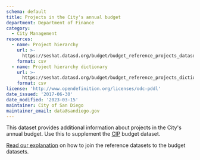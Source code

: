 ```yaml
---
schema: default
title: Projects in the City's annual budget
department: Department of Finance
category:
  - City Management
resources:
  - name: Project hierarchy
    url: >-
      https://seshat.datasd.org/budget/budget_reference_projects_datasd_v1.csv
    format: csv
  - name: Project hierarchy dictionary
    url: >-
      https://seshat.datasd.org/budget/budget_reference_projects_dictionary_datasd.csv
    format: csv
license: 'http://www.opendefinition.org/licenses/odc-pddl'
date_issued: '2017-06-30'
date_modified: '2023-03-15'
maintainer: City of San Diego
maintainer_email: data@sandiego.gov
---
```

This dataset provides additional information about projects in the City's annual budget. Use this to supplement the [CIP](/datasets/capital-budget-fy/) budget dataset. 
<!--more-->

[Read our explanation](/budget-topic/) on how to join the reference datasets to the budget datasets.